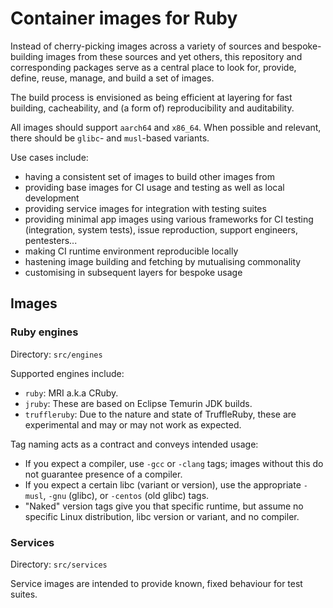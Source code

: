 # Container images for Ruby

Instead of cherry-picking images across a variety of sources and bespoke-building images from these sources and yet others, this repository and corresponding packages serve as a central place to look for, provide, define, reuse, manage, and build a set of images.

The build process is envisioned as being efficient at layering for fast building, cacheability, and (a form of) reproducibility and auditability.

All images should support `aarch64` and `x86_64`. When possible and relevant, there should be `glibc`- and `musl`-based variants.

Use cases include:

- having a consistent set of images to build other images from
- providing base images for CI usage and testing as well as local development
- providing service images for integration with testing suites
- providing minimal app images using various frameworks for CI testing (integration, system tests), issue reproduction, support engineers, pentesters...
- making CI runtime environment reproducible locally
- hastening image building and fetching by mutualising commonality
- customising in subsequent layers for bespoke usage

## Images

### Ruby engines

Directory: `src/engines`

Supported engines include:

- `ruby`: MRI a.k.a CRuby.
- `jruby`: These are based on Eclipse Temurin JDK builds.
- `truffleruby`: Due to the nature and state of TruffleRuby, these are experimental and may or may not work as expected.

Tag naming acts as a contract and conveys intended usage:

- If you expect a compiler, use `-gcc` or `-clang` tags; images without this do not guarantee presence of a compiler.
- If you expect a certain libc (variant or version), use the appropriate `-musl`, `-gnu` (glibc), or `-centos` (old glibc) tags.
- "Naked" version tags give you that specific runtime, but assume no specific Linux distribution, libc version or variant, and no compiler.

### Services

Directory: `src/services`

Service images are intended to provide known, fixed behaviour for test suites.
